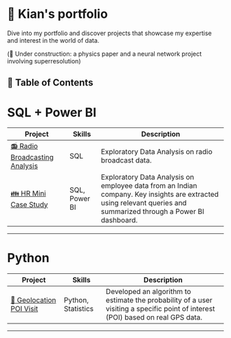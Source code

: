 # 📂 Kian's portfolio

Dive into my portfolio and discover projects that showcase my expertise and interest in the world of data.

(🚧 Under construction: a physics paper and a neural network project involving superresolution)  
## 📄 Table of Contents


# SQL + Power BI
|Project|Skills|Description|
|---|---|---|
[📻 Radio Broadcasting Analysis](https://github.com/kian1509/Radio/tree/main)|SQL|Exploratory Data Analysis on radio broadcast data.|
[👪 HR Mini Case Study](https://github.com/kian1509/HR-analytics)|SQL, Power BI|Exploratory Data Analysis on employee data from an Indian company. Key insights are extracted using relevant queries and summarized through a Power BI dashboard.|
***
# Python
|Project|Skills|Description|
|---|---|---|
[📌 Geolocation POI Visit](https://github.com/kian1509/Geolocation-POI-visit)|Python, Statistics|Developed an algorithm to estimate the probability of a user visiting a specific point of interest (POI) based on real GPS data.|
***
